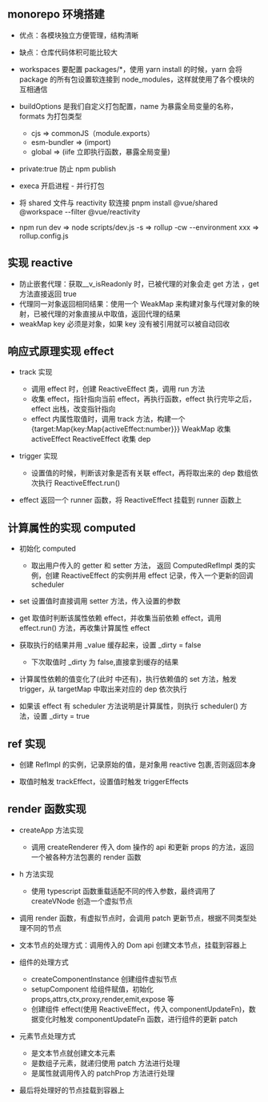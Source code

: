 ## monorepo 环境搭建

- 优点：各模块独立方便管理，结构清晰
- 缺点：仓库代码体积可能比较大

- workspaces 要配置 packages/\*，使用 yarn install 的时候，yarn 会将 package 的所有包设置软连接到 node_modules，这样就使用了各个模块的互相通信

- buildOptions 是我们自定义打包配置，name 为暴露全局变量的名称，formats 为打包类型

  - cjs => commonJS（module.exports）
  - esm-bundler => (import)
  - global => (iife 立即执行函数，暴露全局变量)

- private:true 防止 npm publish
- execa 开启进程 - 并行打包

- 将 shared 文件与 reactivity 软连接 pnpm install @vue/shared @workspace --filter @vue/reactivity

- npm run dev => node scripts/dev.js -s => rollup -cw --environment xxx => rollup.config.js

## 实现 reactive

- 防止嵌套代理：获取\_\_v_isReadonly 时，已被代理的对象会走 get 方法 ，get 方法直接返回 true
- 代理同一对象返回相同结果：使用一个 WeakMap 来构建对象与代理对象的映射，已被代理的对象直接从中取值，返回代理的结果
- weakMap key 必须是对象，如果 key 没有被引用就可以被自动回收

## 响应式原理实现 effect

- track 实现

  - 调用 effect 时，创建 ReactiveEffect 类，调用 run 方法
  - 收集 effect，指针指向当前 effect，再执行函数，effect 执行完毕之后，effect 出栈，改变指针指向
  - effect 内属性取值时，调用 track 方法，构建一个 {target:Map{key:Map{activeEffect:number}}} WeakMap 收集 activeEffect ReactiveEffect 收集 dep

- trigger 实现

  - 设置值的时候，判断该对象是否有关联 effect，再将取出来的 dep 数组依次执行 ReactiveEffect.run()

- effect 返回一个 runner 函数，将 ReactiveEffect 挂载到 runner 函数上

## 计算属性的实现 computed

- 初始化 computed

  - 取出用户传入的 getter 和 setter 方法， 返回 ComputedRefImpl 类的实例，创建 ReactiveEffect 的实例并用 effect 记录，传入一个更新的回调 scheduler

- set 设置值时直接调用 setter 方法，传入设置的参数

- get 取值时判断该属性依赖 effect，并收集当前依赖 effect，调用 effect.run() 方法，再收集计算属性 effect
- 获取执行的结果并用 \_value 缓存起来，设置 \_dirty = false

  - 下次取值时 \_dirty 为 false,直接拿到缓存的结果

- 计算属性依赖的值变化了(此时 中还有)，执行依赖值的 set 方法，触发 trigger，从 targetMap 中取出来对应的 dep 依次执行
- 如果该 effect 有 scheduler 方法说明是计算属性，则执行 scheduler() 方法，设置 \_dirty = true

## ref 实现

- 创建 RefImpl 的实例，记录原始的值，是对象用 reactive 包裹,否则返回本身

- 取值时触发 trackEffect，设置值时触发 triggerEffects

## render 函数实现

- createApp 方法实现

  - 调用 createRenderer 传入 dom 操作的 api 和更新 props 的方法，返回一个被各种方法包裹的 render 函数

- h 方法实现

  - 使用 typescript 函数重载适配不同的传入参数，最终调用了 createVNode 创造一个虚拟节点

- 调用 render 函数，有虚拟节点时，会调用 patch 更新节点，根据不同类型处理不同的节点

- 文本节点的处理方式：调用传入的 Dom api 创建文本节点，挂载到容器上

- 组件的处理方式

  - createComponentInstance 创建组件虚拟节点
  - setupComponent 给组件赋值，初始化 props,attrs,ctx,proxy,render,emit,expose 等
  - 创建组件 effect(使用 ReactiveEffect，传入 componentUpdateFn)，数据变化时触发 componentUpdateFn 函数，进行组件的更新 patch

- 元素节点处理方式

  - 是文本节点就创建文本元素
  - 是数组子元素，就递归使用 patch 方法进行处理
  - 是属性就调用传入的 patchProp 方法进行处理

- 最后将处理好的节点挂载到容器上
